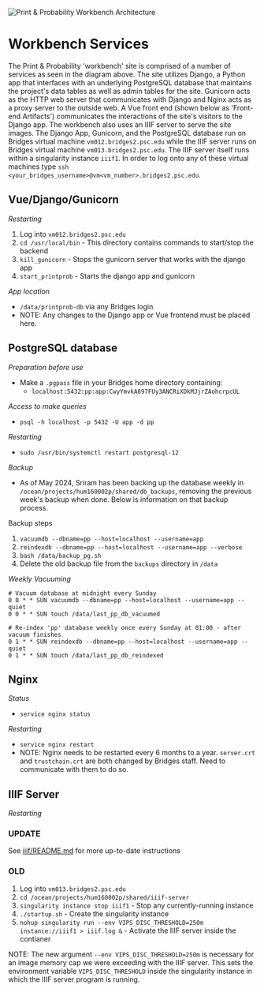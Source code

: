 
![Print & Probability Workbench Architecture](https://github.com/printprobability/printprob-db/blob/master/docs/printprob-architecture.png)        

# Workbench Services

The Print & Probability 'workbench' site is comprised of a number of services as seen in the diagram above. The site utilizes Django, a Python app that interfaces with an underlying PostgreSQL database that maintains the project's data tables as well as admin tables for the site. Gunicorn acts as the HTTP web server that communicates with Django and Nginx acts as a proxy server to the outside web. A Vue front end (shown below as 'Front-end Artifacts') communicates the interactions of the site's visitors to the Django app. The workbench also uses an IIIF server to serve the site images. The Django App, Gunicorn, and the PostgreSQL database run on Bridges virtual machine `vm012.bridges2.psc.edu` while the IIIF server runs on Bridges virtual machine `vm013.bridges2.psc.edu`. The IIIF server itself runs within a singularity instance `iiif1`. In order to log onto any of these virtual machines type `ssh <your_bridges_username>@vm<vm_number>.bridges2.psc.edu`.

## Vue/Django/Gunicorn

*Restarting*
1. Log into `vm012.bridges2.psc.edu`
2. `cd /usr/local/bin` - This directory contains commands to start/stop the backend
3. `kill_gunicorn` - Stops the gunicorn server that works with the django app
4. `start_printprob` - Starts the django app and gunicorn

*App location*
- `/data/printprob-db` via any Bridges login
- NOTE: Any changes to the Django app or Vue frontend must be placed here.

## PostgreSQL database

*Preparation before use*
- Make a `.pgpass` file in your Bridges home directory containing:
    - `localhost:5432:pp:app:CwyYmvkA897FUy3ANCRiXDkMJjrZAohcrpcUL`

*Access to make queries*
- `psql -h localhost -p 5432 -U app -d pp`

*Restarting*
- `sudo /usr/bin/systemctl restart postgresql-12`

*Backup*

- As of May 2024, Sriram has been backing up the database weekly in `/ocean/projects/hum160002p/shared/db_backups`, removing the previous week's backup when done. Below is information on that backup process.

Backup steps
1. `vacuumdb --dbname=pp --host=localhost --username=app`
2. `reindexdb --dbname=pp --host=localhost --username=app --verbose`
3. `bash /data/backup_pg.sh`
4. Delete the old backup file from the `backups` directory in `/data`

*Weekly Vacuuming*

```
# Vacuum database at midnight every Sunday
0 0 * * SUN vacuumdb --dbname=pp --host=localhost --username=app --quiet
0 0 * * SUN touch /data/last_pp_db_vacuumed

# Re-index 'pp' database weekly once every Sunday at 01:00 - after vacuum finishes
0 1 * * SUN reindexdb --dbname=pp --host=localhost --username=app --quiet
0 1 * * SUN touch /data/last_pp_db_reindexed
```

## Nginx

*Status*
- `service nginx status`

*Restarting*
- `service nginx restart`
- NOTE: Nginx needs to be restarted every 6 months to a year. `server.crt` and `trustchain.crt` are both changed by Bridges staff. Need to communicate with them to do so.

## IIIF Server

*Restarting*

### UPDATE

See [iiif/README.md](https://github.com/printprobability/printprob-db/blob/master/iiif/README.md) for more up-to-date instructions

### OLD
1. Log into `vm013.bridges2.psc.edu`
2. `cd /ocean/projects/hum160002p/shared/iiif-server`
3. `singularity instance stop iiif1` - Stop any currently-running instance
4. `./startup.sh` - Create the singularity instance
5. `nohup singularity run --env VIPS_DISC_THRESHOLD=250m instance://iiif1 > iiif.log &` - Activate the IIIF server inside the contianer

NOTE: The new argument `--env VIPS_DISC_THRESHOLD=250m` is necessary for an image memory cap we were exceeding with the IIIF server. This sets the environment variable `VIPS_DISC_THRESHOLD` inside the singularity instance in which the IIIF server program is running.
